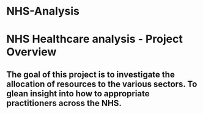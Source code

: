 # NHS-Analysis

# NHS Healthcare analysis - Project Overview


## The goal of this project is to investigate the allocation of resources to the various sectors. To glean insight into how to appropriate practitioners across the NHS.
